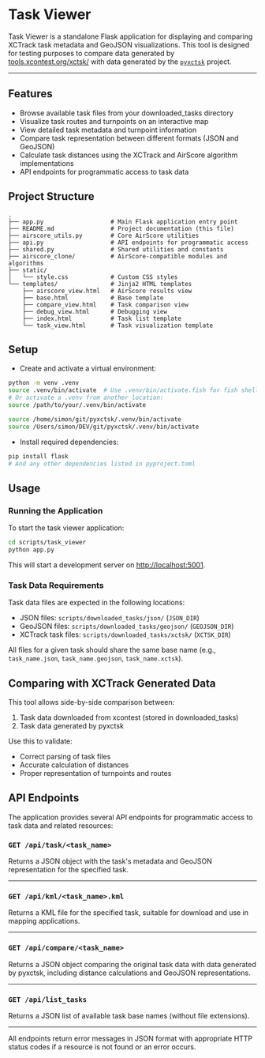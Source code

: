 # Task Viewer

Task Viewer is a standalone Flask application for displaying and comparing XCTrack task metadata and GeoJSON visualizations. This tool is designed for testing purposes to compare data generated by [tools.xcontest.org/xctsk/](https://tools.xcontest.org/xctsk/) with data generated by the [`pyxctsk`](../../src/pyxctsk/) project.

---

## Features

- Browse available task files from your downloaded_tasks directory
- Visualize task routes and turnpoints on an interactive map
- View detailed task metadata and turnpoint information
- Compare task representation between different formats (JSON and GeoJSON)
- Calculate task distances using the XCTrack and AirScore algorithm implementations
- API endpoints for programmatic access to task data

## Project Structure

```plaintext
.
├── app.py                   # Main Flask application entry point
├── README.md                # Project documentation (this file)
├── airscore_utils.py        # Core AirScore utilities
├── api.py                   # API endpoints for programmatic access
├── shared.py                # Shared utilities and constants
├── airscore_clone/          # AirScore-compatible modules and algorithms
├── static/
│   └── style.css            # Custom CSS styles
└── templates/               # Jinja2 HTML templates
    ├── airscore_view.html   # AirScore results view
    ├── base.html            # Base template
    ├── compare_view.html    # Task comparison view
    ├── debug_view.html      # Debugging view
    ├── index.html           # Task list template
    └── task_view.html       # Task visualization template
```

## Setup

- Create and activate a virtual environment:

```bash
python -m venv .venv
source .venv/bin/activate  # Use .venv/bin/activate.fish for fish shell
# Or activate a .venv from another location:
source /path/to/your/.venv/bin/activate

source /home/simon/git/pyxctsk/.venv/bin/activate
source /Users/simon/DEV/git/pyxctsk/.venv/bin/activate
```

- Install required dependencies:

```bash
pip install flask
# And any other dependencies listed in pyproject.toml
```

## Usage

### Running the Application

To start the task viewer application:

```bash
cd scripts/task_viewer
python app.py
```

This will start a development server on <http://localhost:5001>.

### Task Data Requirements

Task data files are expected in the following locations:

- JSON files: `scripts/downloaded_tasks/json/` (`JSON_DIR`)
- GeoJSON files: `scripts/downloaded_tasks/geojson/` (`GEOJSON_DIR`)
- XCTrack task files: `scripts/downloaded_tasks/xctsk/` (`XCTSK_DIR`)

All files for a given task should share the same base name (e.g., `task_name.json`, `task_name.geojson`, `task_name.xctsk`).

## Comparing with XCTrack Generated Data

This tool allows side-by-side comparison between:

1. Task data downloaded from xcontest (stored in downloaded_tasks)
2. Task data generated by pyxctsk

Use this to validate:

- Correct parsing of task files
- Accurate calculation of distances
- Proper representation of turnpoints and routes

## API Endpoints

The application provides several API endpoints for programmatic access to task data and related resources:

### `GET /api/task/<task_name>`

Returns a JSON object with the task's metadata and GeoJSON representation for the specified task.

---

### `GET /api/kml/<task_name>.kml`

Returns a KML file for the specified task, suitable for download and use in mapping applications.

---

### `GET /api/compare/<task_name>`

Returns a JSON object comparing the original task data with data generated by pyxctsk, including distance calculations and GeoJSON representations.

---

### `GET /api/list_tasks`

Returns a JSON list of available task base names (without file extensions).

---

All endpoints return error messages in JSON format with appropriate HTTP status codes if a resource is not found or an error occurs.
